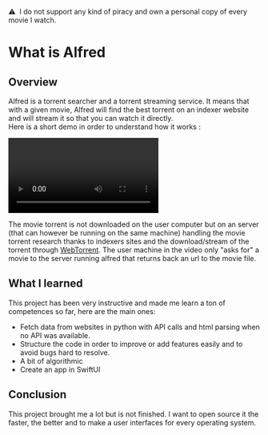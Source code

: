 ⚠️&nbsp; I do not support any kind of piracy and own a personal copy of every movie I watch.

# What is Alfred
## Overview
Alfred is a torrent searcher and a torrent streaming service. It means that with a given movie, Alfred will find the best torrent on an indexer website and will stream it so that you can watch it directly. <br /> Here is a short demo in order to understand how it works : 

<video src="https://user-images.githubusercontent.com/31992334/202872562-da62f0a0-6e5b-4028-af8c-68eec6cba3fc.mov" controls="controls" style="max-width: 730px;">
</video>

The movie torrent is not downloaded on the user computer but on an server (that can however be running on the same machine) handling the movie torrent research thanks to indexers sites
and the download/stream of the torrent through [WebTorrent](https://github.com/webtorrent/webtorrent-cli). 
The user machine in the video only "asks for" a movie to the server running alfred that returns back an url to the movie file. 

## What I learned
This project has been very instructive and made me learn a ton of competences so far, here are the main ones:
   * Fetch data from websites in python with API calls and html parsing when no API was available.
   * Structure the code in order to improve or add features easily and to avoid bugs hard to resolve.
   * A bit of algorithmic 
   * Create an app in SwiftUI 

## Conclusion
This project brought me a lot but is not finished. I want to open source it the faster, the better and to make a user interfaces for every 
operating system. 




